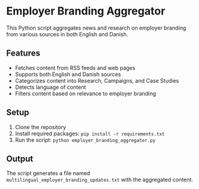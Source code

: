 # Employer Branding Aggregator

This Python script aggregates news and research on employer branding from various sources in both English and Danish.

## Features
- Fetches content from RSS feeds and web pages
- Supports both English and Danish sources
- Categorizes content into Research, Campaigns, and Case Studies
- Detects language of content
- Filters content based on relevance to employer branding

## Setup
1. Clone the repository
2. Install required packages: `pip install -r requirements.txt`
3. Run the script: `python employer_branding_aggregator.py`

## Output
The script generates a file named `multilingual_employer_branding_updates.txt` with the aggregated content.
